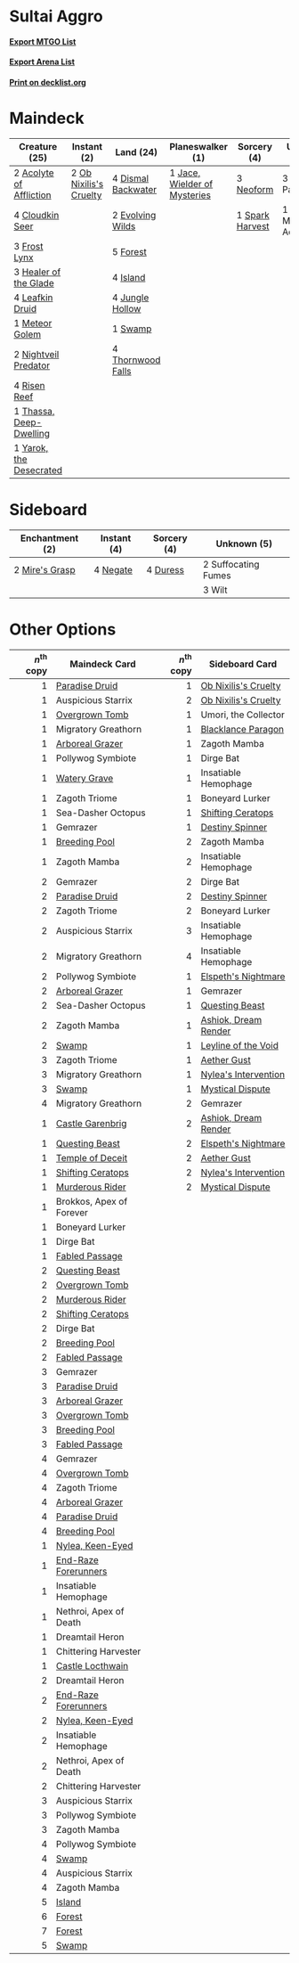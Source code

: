 # Sultai Aggro

#### [Export MTGO List](../collection/Sultai%20Aggro/Sultai%20Aggro.txt)
#### [Export Arena List](../collection/Sultai%20Aggro/Sultai%20Aggro_arena.txt)
#### [Print on decklist.org](http://decklist.org/?deckmain=2%09Acolyte%20of%20Affliction%0A4%09Cloudkin%20Seer%0A4%09Dismal%20Backwater%0A2%09Evolving%20Wilds%0A5%09Forest%0A3%09Frost%20Lynx%0A3%09Healer%20of%20the%20Glade%0A4%09Island%0A1%09Jace,%20Wielder%20of%20Mysteries%0A4%09Jungle%20Hollow%0A4%09Leafkin%20Druid%0A1%09Meteor%20Golem%0A3%09Neoform%0A2%09Nightveil%20Predator%0A2%09Ob%20Nixilis's%20Cruelty%0A3%09Parcelbeast%0A4%09Risen%20Reef%0A1%09Spark%20Harvest%0A1%09Swamp%0A1%09Thassa,%20Deep-Dwelling%0A4%09Thornwood%20Falls%0A1%09Vivien,%20Monsters'%20Advocate%0A1%09Yarok,%20the%20Desecrated&deckside=4%09Duress%0A2%09Mire's%20Grasp%0A4%09Negate%0A2%09Suffocating%20Fumes%0A3%09Wilt)
# Maindeck

|                                          Creature (25)                                           |                                           Instant (2)                                           |                                          Land (24)                                          |                                           Planeswalker (1)                                            |                                       Sorcery (4)                                        |        Unknown (4)         |
|--------------------------------------------------------------------------------------------------|-------------------------------------------------------------------------------------------------|---------------------------------------------------------------------------------------------|-------------------------------------------------------------------------------------------------------|------------------------------------------------------------------------------------------|----------------------------|
|2 [Acolyte of Affliction](http://gatherer.wizards.com/Pages/Card/Details.aspx?multiverseid=476457)|2 [Ob Nixilis's Cruelty](http://gatherer.wizards.com/Pages/Card/Details.aspx?multiverseid=461028)|4 [Dismal Backwater](http://gatherer.wizards.com/Pages/Card/Details.aspx?multiverseid=420908)|1 [Jace, Wielder of Mysteries](http://gatherer.wizards.com/Pages/Card/Details.aspx?multiverseid=460981)|3 [Neoform](http://gatherer.wizards.com/Pages/Card/Details.aspx?multiverseid=461133)      |3 Parcelbeast               |
|4 [Cloudkin Seer](http://gatherer.wizards.com/Pages/Card/Details.aspx?multiverseid=466808)        |                                                                                                 |2 [Evolving Wilds](http://gatherer.wizards.com/Pages/Card/Details.aspx?multiverseid=426944)  |                                                                                                       |1 [Spark Harvest](http://gatherer.wizards.com/Pages/Card/Details.aspx?multiverseid=461032)|1 Vivien, Monsters' Advocate|
|3 [Frost Lynx](http://gatherer.wizards.com/Pages/Card/Details.aspx?multiverseid=446086)           |                                                                                                 |5 [Forest](http://gatherer.wizards.com/Pages/Card/Details.aspx?multiverseid=439860)          |                                                                                                       |                                                                                          |                            |
|3 [Healer of the Glade](http://gatherer.wizards.com/Pages/Card/Details.aspx?multiverseid=466930)  |                                                                                                 |4 [Island](http://gatherer.wizards.com/Pages/Card/Details.aspx?multiverseid=439857)          |                                                                                                       |                                                                                          |                            |
|4 [Leafkin Druid](http://gatherer.wizards.com/Pages/Card/Details.aspx?multiverseid=466932)        |                                                                                                 |4 [Jungle Hollow](http://gatherer.wizards.com/Pages/Card/Details.aspx?multiverseid=405273)   |                                                                                                       |                                                                                          |                            |
|1 [Meteor Golem](http://gatherer.wizards.com/Pages/Card/Details.aspx?multiverseid=447378)         |                                                                                                 |1 [Swamp](http://gatherer.wizards.com/Pages/Card/Details.aspx?multiverseid=439858)           |                                                                                                       |                                                                                          |                            |
|2 [Nightveil Predator](http://gatherer.wizards.com/Pages/Card/Details.aspx?multiverseid=452941)   |                                                                                                 |4 [Thornwood Falls](http://gatherer.wizards.com/Pages/Card/Details.aspx?multiverseid=405420) |                                                                                                       |                                                                                          |                            |
|4 [Risen Reef](http://gatherer.wizards.com/Pages/Card/Details.aspx?multiverseid=466971)           |                                                                                                 |                                                                                             |                                                                                                       |                                                                                          |                            |
|1 [Thassa, Deep-Dwelling](http://gatherer.wizards.com/Pages/Card/Details.aspx?multiverseid=476322)|                                                                                                 |                                                                                             |                                                                                                       |                                                                                          |                            |
|1 [Yarok, the Desecrated](http://gatherer.wizards.com/Pages/Card/Details.aspx?multiverseid=466974)|                                                                                                 |                                                                                             |                                                                                                       |                                                                                          |                            |


# Sideboard

|                                     Enchantment (2)                                     |                                    Instant (4)                                    |                                   Sorcery (4)                                    |    Unknown (5)    |
|-----------------------------------------------------------------------------------------|-----------------------------------------------------------------------------------|----------------------------------------------------------------------------------|-------------------|
|2 [Mire's Grasp](http://gatherer.wizards.com/Pages/Card/Details.aspx?multiverseid=476357)|4 [Negate](http://gatherer.wizards.com/Pages/Card/Details.aspx?multiverseid=423707)|4 [Duress](http://gatherer.wizards.com/Pages/Card/Details.aspx?multiverseid=14557)|2 Suffocating Fumes|
|                                                                                         |                                                                                   |                                                                                  |3 Wilt             |


# Other Options

|*n*<sup>th</sup> copy|                                         Maindeck Card                                         |*n*<sup>th</sup> copy|                                        Sideboard Card                                         |
|--------------------:|-----------------------------------------------------------------------------------------------|--------------------:|-----------------------------------------------------------------------------------------------|
|                    1|[Paradise Druid](http://gatherer.wizards.com/Pages/Card/Details.aspx?multiverseid=461098)      |                    1|[Ob Nixilis's Cruelty](http://gatherer.wizards.com/Pages/Card/Details.aspx?multiverseid=461028)|
|                    1|Auspicious Starrix                                                                             |                    2|[Ob Nixilis's Cruelty](http://gatherer.wizards.com/Pages/Card/Details.aspx?multiverseid=461028)|
|                    1|[Overgrown Tomb](http://gatherer.wizards.com/Pages/Card/Details.aspx?multiverseid=405103)      |                    1|Umori, the Collector                                                                           |
|                    1|Migratory Greathorn                                                                            |                    1|[Blacklance Paragon](http://gatherer.wizards.com/Pages/Card/Details.aspx?multiverseid=473041)  |
|                    1|[Arboreal Grazer](http://gatherer.wizards.com/Pages/Card/Details.aspx?multiverseid=461076)     |                    1|Zagoth Mamba                                                                                   |
|                    1|Pollywog Symbiote                                                                              |                    1|Dirge Bat                                                                                      |
|                    1|[Watery Grave](http://gatherer.wizards.com/Pages/Card/Details.aspx?multiverseid=405114)        |                    1|Insatiable Hemophage                                                                           |
|                    1|Zagoth Triome                                                                                  |                    1|Boneyard Lurker                                                                                |
|                    1|Sea-Dasher Octopus                                                                             |                    1|[Shifting Ceratops](http://gatherer.wizards.com/Pages/Card/Details.aspx?multiverseid=466948)   |
|                    1|Gemrazer                                                                                       |                    1|[Destiny Spinner](http://gatherer.wizards.com/Pages/Card/Details.aspx?multiverseid=476419)     |
|                    1|[Breeding Pool](http://gatherer.wizards.com/Pages/Card/Details.aspx?multiverseid=97088)        |                    2|Zagoth Mamba                                                                                   |
|                    1|Zagoth Mamba                                                                                   |                    2|Insatiable Hemophage                                                                           |
|                    2|Gemrazer                                                                                       |                    2|Dirge Bat                                                                                      |
|                    2|[Paradise Druid](http://gatherer.wizards.com/Pages/Card/Details.aspx?multiverseid=461098)      |                    2|[Destiny Spinner](http://gatherer.wizards.com/Pages/Card/Details.aspx?multiverseid=476419)     |
|                    2|Zagoth Triome                                                                                  |                    2|Boneyard Lurker                                                                                |
|                    2|Auspicious Starrix                                                                             |                    3|Insatiable Hemophage                                                                           |
|                    2|Migratory Greathorn                                                                            |                    4|Insatiable Hemophage                                                                           |
|                    2|Pollywog Symbiote                                                                              |                    1|[Elspeth's Nightmare](http://gatherer.wizards.com/Pages/Card/Details.aspx?multiverseid=476342) |
|                    2|[Arboreal Grazer](http://gatherer.wizards.com/Pages/Card/Details.aspx?multiverseid=461076)     |                    1|Gemrazer                                                                                       |
|                    2|Sea-Dasher Octopus                                                                             |                    1|[Questing Beast](http://gatherer.wizards.com/Pages/Card/Details.aspx?multiverseid=473133)      |
|                    2|Zagoth Mamba                                                                                   |                    1|[Ashiok, Dream Render](http://gatherer.wizards.com/Pages/Card/Details.aspx?multiverseid=461155)|
|                    2|[Swamp](http://gatherer.wizards.com/Pages/Card/Details.aspx?multiverseid=439858)               |                    1|[Leyline of the Void](http://gatherer.wizards.com/Pages/Card/Details.aspx?multiverseid=107682) |
|                    3|Zagoth Triome                                                                                  |                    1|[Aether Gust](http://gatherer.wizards.com/Pages/Card/Details.aspx?multiverseid=466796)         |
|                    3|Migratory Greathorn                                                                            |                    1|[Nylea's Intervention](http://gatherer.wizards.com/Pages/Card/Details.aspx?multiverseid=476439)|
|                    3|[Swamp](http://gatherer.wizards.com/Pages/Card/Details.aspx?multiverseid=439858)               |                    1|[Mystical Dispute](http://gatherer.wizards.com/Pages/Card/Details.aspx?multiverseid=473020)    |
|                    4|Migratory Greathorn                                                                            |                    2|Gemrazer                                                                                       |
|                    1|[Castle Garenbrig](http://gatherer.wizards.com/Pages/Card/Details.aspx?multiverseid=473202)    |                    2|[Ashiok, Dream Render](http://gatherer.wizards.com/Pages/Card/Details.aspx?multiverseid=461155)|
|                    1|[Questing Beast](http://gatherer.wizards.com/Pages/Card/Details.aspx?multiverseid=473133)      |                    2|[Elspeth's Nightmare](http://gatherer.wizards.com/Pages/Card/Details.aspx?multiverseid=476342) |
|                    1|[Temple of Deceit](http://gatherer.wizards.com/Pages/Card/Details.aspx?multiverseid=373734)    |                    2|[Aether Gust](http://gatherer.wizards.com/Pages/Card/Details.aspx?multiverseid=466796)         |
|                    1|[Shifting Ceratops](http://gatherer.wizards.com/Pages/Card/Details.aspx?multiverseid=466948)   |                    2|[Nylea's Intervention](http://gatherer.wizards.com/Pages/Card/Details.aspx?multiverseid=476439)|
|                    1|[Murderous Rider](http://gatherer.wizards.com/Pages/Card/Details.aspx?multiverseid=473059)     |                    2|[Mystical Dispute](http://gatherer.wizards.com/Pages/Card/Details.aspx?multiverseid=473020)    |
|                    1|Brokkos, Apex of Forever                                                                       |                     |                                                                                               |
|                    1|Boneyard Lurker                                                                                |                     |                                                                                               |
|                    1|Dirge Bat                                                                                      |                     |                                                                                               |
|                    1|[Fabled Passage](http://gatherer.wizards.com/Pages/Card/Details.aspx?multiverseid=473206)      |                     |                                                                                               |
|                    2|[Questing Beast](http://gatherer.wizards.com/Pages/Card/Details.aspx?multiverseid=473133)      |                     |                                                                                               |
|                    2|[Overgrown Tomb](http://gatherer.wizards.com/Pages/Card/Details.aspx?multiverseid=405103)      |                     |                                                                                               |
|                    2|[Murderous Rider](http://gatherer.wizards.com/Pages/Card/Details.aspx?multiverseid=473059)     |                     |                                                                                               |
|                    2|[Shifting Ceratops](http://gatherer.wizards.com/Pages/Card/Details.aspx?multiverseid=466948)   |                     |                                                                                               |
|                    2|Dirge Bat                                                                                      |                     |                                                                                               |
|                    2|[Breeding Pool](http://gatherer.wizards.com/Pages/Card/Details.aspx?multiverseid=97088)        |                     |                                                                                               |
|                    2|[Fabled Passage](http://gatherer.wizards.com/Pages/Card/Details.aspx?multiverseid=473206)      |                     |                                                                                               |
|                    3|Gemrazer                                                                                       |                     |                                                                                               |
|                    3|[Paradise Druid](http://gatherer.wizards.com/Pages/Card/Details.aspx?multiverseid=461098)      |                     |                                                                                               |
|                    3|[Arboreal Grazer](http://gatherer.wizards.com/Pages/Card/Details.aspx?multiverseid=461076)     |                     |                                                                                               |
|                    3|[Overgrown Tomb](http://gatherer.wizards.com/Pages/Card/Details.aspx?multiverseid=405103)      |                     |                                                                                               |
|                    3|[Breeding Pool](http://gatherer.wizards.com/Pages/Card/Details.aspx?multiverseid=97088)        |                     |                                                                                               |
|                    3|[Fabled Passage](http://gatherer.wizards.com/Pages/Card/Details.aspx?multiverseid=473206)      |                     |                                                                                               |
|                    4|Gemrazer                                                                                       |                     |                                                                                               |
|                    4|[Overgrown Tomb](http://gatherer.wizards.com/Pages/Card/Details.aspx?multiverseid=405103)      |                     |                                                                                               |
|                    4|Zagoth Triome                                                                                  |                     |                                                                                               |
|                    4|[Arboreal Grazer](http://gatherer.wizards.com/Pages/Card/Details.aspx?multiverseid=461076)     |                     |                                                                                               |
|                    4|[Paradise Druid](http://gatherer.wizards.com/Pages/Card/Details.aspx?multiverseid=461098)      |                     |                                                                                               |
|                    4|[Breeding Pool](http://gatherer.wizards.com/Pages/Card/Details.aspx?multiverseid=97088)        |                     |                                                                                               |
|                    1|[Nylea, Keen-Eyed](http://gatherer.wizards.com/Pages/Card/Details.aspx?multiverseid=476436)    |                     |                                                                                               |
|                    1|[End-Raze Forerunners](http://gatherer.wizards.com/Pages/Card/Details.aspx?multiverseid=457268)|                     |                                                                                               |
|                    1|Insatiable Hemophage                                                                           |                     |                                                                                               |
|                    1|Nethroi, Apex of Death                                                                         |                     |                                                                                               |
|                    1|Dreamtail Heron                                                                                |                     |                                                                                               |
|                    1|Chittering Harvester                                                                           |                     |                                                                                               |
|                    1|[Castle Locthwain](http://gatherer.wizards.com/Pages/Card/Details.aspx?multiverseid=473203)    |                     |                                                                                               |
|                    2|Dreamtail Heron                                                                                |                     |                                                                                               |
|                    2|[End-Raze Forerunners](http://gatherer.wizards.com/Pages/Card/Details.aspx?multiverseid=457268)|                     |                                                                                               |
|                    2|[Nylea, Keen-Eyed](http://gatherer.wizards.com/Pages/Card/Details.aspx?multiverseid=476436)    |                     |                                                                                               |
|                    2|Insatiable Hemophage                                                                           |                     |                                                                                               |
|                    2|Nethroi, Apex of Death                                                                         |                     |                                                                                               |
|                    2|Chittering Harvester                                                                           |                     |                                                                                               |
|                    3|Auspicious Starrix                                                                             |                     |                                                                                               |
|                    3|Pollywog Symbiote                                                                              |                     |                                                                                               |
|                    3|Zagoth Mamba                                                                                   |                     |                                                                                               |
|                    4|Pollywog Symbiote                                                                              |                     |                                                                                               |
|                    4|[Swamp](http://gatherer.wizards.com/Pages/Card/Details.aspx?multiverseid=439858)               |                     |                                                                                               |
|                    4|Auspicious Starrix                                                                             |                     |                                                                                               |
|                    4|Zagoth Mamba                                                                                   |                     |                                                                                               |
|                    5|[Island](http://gatherer.wizards.com/Pages/Card/Details.aspx?multiverseid=439857)              |                     |                                                                                               |
|                    6|[Forest](http://gatherer.wizards.com/Pages/Card/Details.aspx?multiverseid=439860)              |                     |                                                                                               |
|                    7|[Forest](http://gatherer.wizards.com/Pages/Card/Details.aspx?multiverseid=439860)              |                     |                                                                                               |
|                    5|[Swamp](http://gatherer.wizards.com/Pages/Card/Details.aspx?multiverseid=439858)               |                     |                                                                                               |

